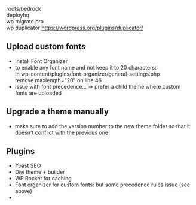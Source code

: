 roots/bedrock  
deployhq  
wp migrate pro  
wp duplicator https://wordpress.org/plugins/duplicator/ 

## Upload custom fonts
- Install Font Organizer  
- to enable any font name and not keep it to 20 characters:  
  in wp-content/plugins/font-organizer/general-settings.php  
  remove maxlength="20" on line 46
- issue with font precedence... -> prefer a child theme where custom fonts are uploaded

## Upgrade a theme manually
- make sure to add the version number to the new theme folder so that it doesn't conflict with the previous one

## Plugins
- Yoast SEO  
- Divi theme + builder  
- WP Rocket for caching  
- Font organizer for custom fonts: but some precedence rules issue (see above)  
- 
